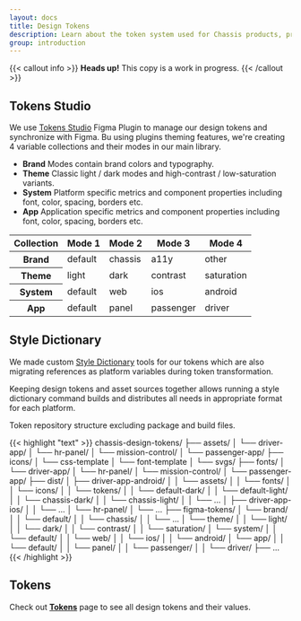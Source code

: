 ```yaml
---
layout: docs
title: Design Tokens
description: Learn about the token system used for Chassis products, providing headless Figma prototypes and ability to push design decisions directly from Figma to code.
group: introduction
---
```


{{< callout info >}}
**Heads up!** This copy is a work in progress.
{{< /callout >}}

## Tokens Studio

We use [Tokens Studio](https://tokens.studio) Figma Plugin to manage our design tokens and synchronize with Figma. Bu using plugins theming features, we're creating 4 variable collections and their modes in our main library.

- **Brand**
  Modes contain brand colors and typography.
- **Theme**
  Classic light / dark modes and high-contrast / low-saturation variants.
- **System**
  Platform specific metrics and component properties including font, color, spacing, borders etc.
- **App**
  Application specific metrics and component properties including font, color, spacing, borders etc.

<table class="table">
  <thead>
    <tr>
      <th scope="col">Collection</th>
      <th scope="col">Mode 1</th>
      <th scope="col">Mode 2</th>
      <th scope="col">Mode 3</th>
      <th scope="col">Mode 4</th>
    </tr>
  </thead>
  <tbody>
    <tr>
      <th scope="row">Brand</th>
      <td>default</td>
      <td>chassis</td>
      <td>a11y</td>
      <td>other</td>
    </tr>
    <tr>
      <th scope="row">Theme</th>
      <td>light</td>
      <td>dark</td>
      <td>contrast</td>
      <td>saturation</td>
    </tr>
    <tr>
      <th scope="row">System</th>
      <td>default</td>
      <td>web</td>
      <td>ios</td>
      <td>android</td>
    </tr>
    <tr>
      <th scope="row">App</th>
      <td>default</td>
      <td>panel</td>
      <td>passenger</td>
      <td>driver</td>
    </tr>
  </tbody>
</table>

## Style Dictionary

We made custom [Style Dictionary](https://amzn.github.io/style-dictionary) tools for our tokens which are also migrating references as platform variables during token transformation.

Keeping design tokens and asset sources together allows running a style dictionary command builds and distributes all needs in appropriate format for each platform.

Token repository structure excluding package and build files.

{{< highlight "text" >}}
chassis-design-tokens/
├── assets/
│   └── driver-app/
│   └── hr-panel/
│   └── mission-control/
│   └── passenger-app/
├── icons/
│   └── css-template
│   └── font-template
│   └── svgs/
├── fonts/
│   └── driver-app/
│   └── hr-panel/
│   └── mission-control/
│   └── passenger-app/
├── dist/
│   ├── driver-app-android/
│   │   └── assets/
│   │   └── fonts/
│   │   └── icons/
│   │   └── tokens/
│   │       └── default-dark/
│   │       └── default-light/
│   │       └── chassis-dark/
│   │       └── chassis-light/
│   │       └── ...
│   ├── driver-app-ios/
│   │   └── ...
│   └── hr-panel/
│   └── ...
├── figma-tokens/
│   └── brand/
│   │   └── default/
│   │   └── chassis/
│   │   └── ...
│   └── theme/
│   │   └── light/
│   │   └── dark/
│   │   └── contrast/
│   │   └── saturation/
│   └── system/
│   │   └── default/
│   │   └── web/
│   │   └── ios/
│   │   └── android/
│   └── app/
│   │   └── default/
│   │   └── panel/
│   │   └── passenger/
│   │   └── driver/
├── ...
{{< /highlight >}}

## Tokens

Check out [**Tokens**](/tokens) page to see all design tokens and their values.
